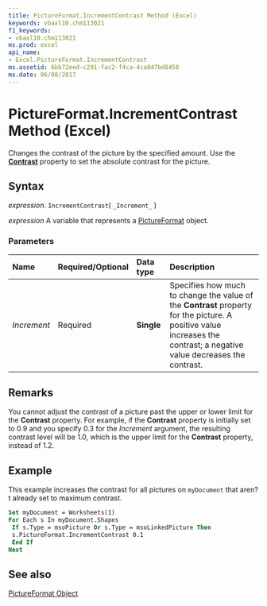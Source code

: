 ```yaml
---
title: PictureFormat.IncrementContrast Method (Excel)
keywords: vbaxl10.chm113021
f1_keywords:
- vbaxl10.chm113021
ms.prod: excel
api_name:
- Excel.PictureFormat.IncrementContrast
ms.assetid: 6bb72eed-c291-fac2-f4ca-4ca847bd8458
ms.date: 06/08/2017
---
```



# PictureFormat.IncrementContrast Method (Excel)

Changes the contrast of the picture by the specified amount. Use the  **[Contrast](Excel.PictureFormat.Contrast.md)** property to set the absolute contrast for the picture.


## Syntax

 _expression_. `IncrementContrast`( `_Increment_` )

 _expression_ A variable that represents a [PictureFormat](Excel.PictureFormat.md) object.


### Parameters



|Name|Required/Optional|Data type|Description|
|:-----|:-----|:-----|:-----|
| _Increment_|Required| **Single**|Specifies how much to change the value of the  **Contrast** property for the picture. A positive value increases the contrast; a negative value decreases the contrast.|

## Remarks

You cannot adjust the contrast of a picture past the upper or lower limit for the  **Contrast** property. For example, if the **Contrast** property is initially set to 0.9 and you specify 0.3 for the _Increment_ argument, the resulting contrast level will be 1.0, which is the upper limit for the **Contrast** property, instead of 1.2.


## Example

This example increases the contrast for all pictures on  `myDocument` that aren?t already set to maximum contrast.


```vb
Set myDocument = Worksheets(1) 
For Each s In myDocument.Shapes 
 If s.Type = msoPicture Or s.Type = msoLinkedPicture Then 
 s.PictureFormat.IncrementContrast 0.1 
 End If 
Next
```


## See also


[PictureFormat Object](Excel.PictureFormat.md)

